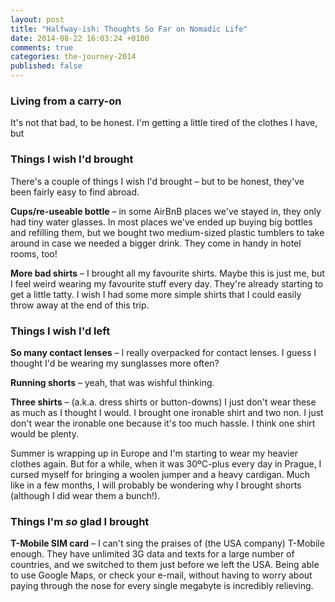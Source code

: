 ```yaml
---
layout: post
title: "Halfway-ish: Thoughts So Far on Nomadic Life"
date: 2014-08-22 16:03:24 +0100
comments: true
categories: the-journey-2014
published: false
---
```



### Living from a carry-on
It's not that bad, to be honest. I'm getting a little tired of the clothes I have, but 

### Things I wish I'd brought
There's a couple of things I wish I'd brought – but to be honest, they've been fairly easy to find abroad.

**Cups/re-useable bottle** – in some AirBnB places we've stayed in, they only had tiny water glasses. In most places we've ended up buying big bottles and refilling them, but we bought two medium-sized plastic tumblers to take around in case we needed a bigger drink. They come in handy in hotel rooms, too!

**More bad shirts** – I brought all my favourite shirts. Maybe this is just me, but I feel weird wearing my favourite stuff every day. They're already starting to get a little tatty. I wish I had some more simple shirts that I could easily throw away at the end of this trip.

### Things I wish I'd left

**So many contact lenses** – I really overpacked for contact lenses. I guess I thought I'd be wearing my sunglasses more often?

**Running shorts** – yeah, that was wishful thinking.

**Three shirts** – (a.k.a. dress shirts or button-downs) I just don't wear these as much as I thought I would. I brought one ironable shirt and two non. I just don't wear the ironable one because it's too much hassle. I think one shirt would be plenty.

Summer is wrapping up in Europe and I'm starting to wear my heavier clothes again. But for a while, when it was 30ºC-plus every day in Prague, I cursed myself for bringing a woolen jumper and a heavy cardigan. Much like in a few months, I will probably be wondering why I brought shorts (although I did wear them a bunch!).

### Things I'm *so* glad I brought

**T-Mobile SIM card** – I can't sing the praises of (the USA company) T-Mobile enough. They have unlimited 3G data and texts for a large number of countries, and we switched to them just before we left the USA. Being able to use Google Maps, or check your e-mail, without having to worry about paying through the nose for every single megabyte is incredibly relieving.
